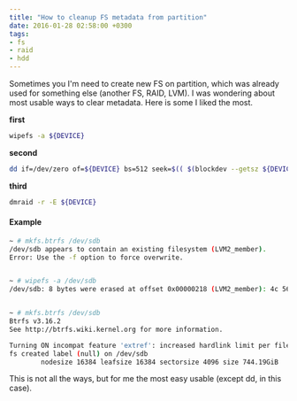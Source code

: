 ```yaml
---
title: "How to cleanup FS metadata from partition"
date: 2016-01-28 02:58:00 +0300
tags:
- fs
- raid
- hdd
---
```


Sometimes you I'm need to create new FS on partition, which was already used for something else (another FS, RAID, LVM).
I was wondering about most usable ways to clear metadata. Here is some I liked the most.

<b>first</b>
```sh
wipefs -a ${DEVICE}
```

<b>second</b>
```sh
dd if=/dev/zero of=${DEVICE} bs=512 seek=$(( $(blockdev --getsz ${DEVICE}) - 1024 )) count=1024
```

<b>third</b>
```sh
dmraid -r -E ${DEVICE}
```

<h4>Example</h4>

```sh
~ # mkfs.btrfs /dev/sdb
/dev/sdb appears to contain an existing filesystem (LVM2_member).
Error: Use the -f option to force overwrite.


~ # wipefs -a /dev/sdb
/dev/sdb: 8 bytes were erased at offset 0x00000218 (LVM2_member): 4c 56 4d 32 20 30 30 31


~ # mkfs.btrfs /dev/sdb
Btrfs v3.16.2
See http://btrfs.wiki.kernel.org for more information.

Turning ON incompat feature 'extref': increased hardlink limit per file to 65536
fs created label (null) on /dev/sdb
        nodesize 16384 leafsize 16384 sectorsize 4096 size 744.19GiB
```

This is not all the ways, but for me the most easy usable (except dd, in this case).

